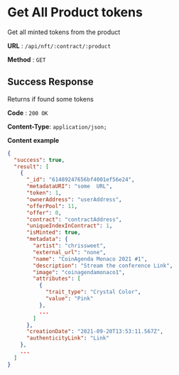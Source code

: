 # Get All Product tokens

Get all minted tokens from the product

**URL** : `/api/nft/:contract/:product`

**Method** : `GET`

## Success Response

Returns if found some tokens

**Code** : `200 OK`

**Content-Type**: `application/json;`

**Content example**

```json
{
  "success": true,
  "result": [
    {
      "_id": "61489247656bf4001ef56e24",
      "metadataURI": "some  URL",
      "token": 1,
      "ownerAddress": "userAddress",
      "offerPool": 11,
      "offer": 0,
      "contract": "contractAddress",
      "uniqueIndexInContract": 1,
      "isMinted": true,
      "metadata": {
        "artist": "chrissweet",
        "external_url": "none",
        "name": "CoinAgenda Monaco 2021 #1",
        "description": "Stream the conference Link",
        "image": "coinagendamonaco1",
        "attributes": [
          {
            "trait_type": "Crystal Color",
            "value": "Pink"
          },
          ...
        ]
      },
      "creationDate": "2021-09-20T13:53:11.567Z",
      "authenticityLink": "Link"
    },
    ...
  ]
}
```
